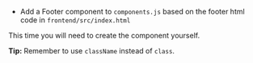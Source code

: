 - Add a Footer component to `components.js` based on the footer html code in `frontend/src/index.html`

This time you will need to create the component yourself. 

**Tip:** Remember to use `className` instead of `class`.
